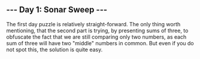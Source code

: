 ## --- Day 1: Sonar Sweep ---

The first day puzzle is relatively straight-forward. The only thing worth mentioning, that the second part is trying, by presenting sums of three, to obfuscate the fact that we are still comparing only two numbers, as each sum of three will have two "middle" numbers in common. But even if you do not spot this, the solution is quite easy.
